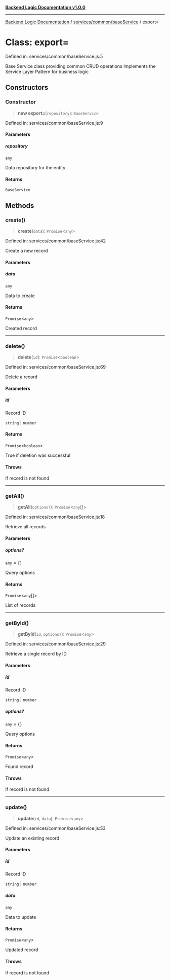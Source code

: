 [**Backend Logic Documentation v1.0.0**](../../../../README.md)

***

[Backend Logic Documentation](../../../../README.md) / [services/common/baseService](../README.md) / export=

# Class: export=

Defined in: services/common/baseService.js:5

Base Service class providing common CRUD operations
Implements the Service Layer Pattern for business logic

## Constructors

### Constructor

> **new export=**(`repository`): `BaseService`

Defined in: services/common/baseService.js:9

#### Parameters

##### repository

`any`

Data repository for the entity

#### Returns

`BaseService`

## Methods

### create()

> **create**(`data`): `Promise`\<`any`\>

Defined in: services/common/baseService.js:42

Create a new record

#### Parameters

##### data

`any`

Data to create

#### Returns

`Promise`\<`any`\>

Created record

***

### delete()

> **delete**(`id`): `Promise`\<`boolean`\>

Defined in: services/common/baseService.js:69

Delete a record

#### Parameters

##### id

Record ID

`string` | `number`

#### Returns

`Promise`\<`boolean`\>

True if deletion was successful

#### Throws

If record is not found

***

### getAll()

> **getAll**(`options?`): `Promise`\<`any`[]\>

Defined in: services/common/baseService.js:18

Retrieve all records

#### Parameters

##### options?

`any` = `{}`

Query options

#### Returns

`Promise`\<`any`[]\>

List of records

***

### getById()

> **getById**(`id`, `options?`): `Promise`\<`any`\>

Defined in: services/common/baseService.js:29

Retrieve a single record by ID

#### Parameters

##### id

Record ID

`string` | `number`

##### options?

`any` = `{}`

Query options

#### Returns

`Promise`\<`any`\>

Found record

#### Throws

If record is not found

***

### update()

> **update**(`id`, `data`): `Promise`\<`any`\>

Defined in: services/common/baseService.js:53

Update an existing record

#### Parameters

##### id

Record ID

`string` | `number`

##### data

`any`

Data to update

#### Returns

`Promise`\<`any`\>

Updated record

#### Throws

If record is not found
